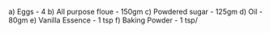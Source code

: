 a) Eggs - 4
b) All purpose floue - 150gm
c) Powdered sugar - 125gm
d) Oil - 80gm
e) Vanilla Essence - 1 tsp
f) Baking Powder - 1 tsp/